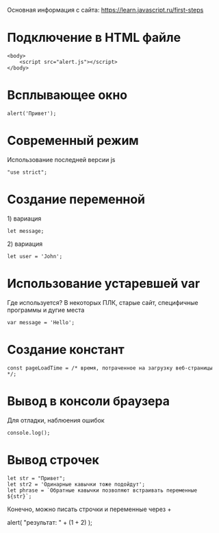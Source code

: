 Основная информация с сайта: https://learn.javascript.ru/first-steps

<h1>Подключение в HTML файле</h1>
    
	<body>
	    <script src="alert.js"></script>
	</body>
    
<h1>Всплывающее окно</h1>

	alert('Привет');

<h1>Современный режим</h1>
<p>Использование последней версии js</p>

	"use strict";

<h1>Создание переменной</h1>

<p>1) вариация</p>

	let message;

 <p>2) вариация</p>

 	let user = 'John';
  
<h1>Использование устаревшей var</h1>
<p>Где используется?
В некоторых ПЛК, старые сайт, специфичные программы и дугие места</p>

	var message = 'Hello';

<h1>Создание констант</h1>

	const pageLoadTime = /* время, потраченное на загрузку веб-страницы */;

 
<h1>Вывод в консоли браузера</h1>
<p>Для отладки, наблюения ошибок</p>

	console.log();

 <h1>Вывод строчек</h1>

	let str = "Привет";
	let str2 = 'Одинарные кавычки тоже подойдут';
	let phrase = `Обратные кавычки позволяют встраивать переменные ${str}`;

 <p>Конечно, можно писать строчки и переменные через +</p>

 alert( "результат: " + (1 + 2) );

